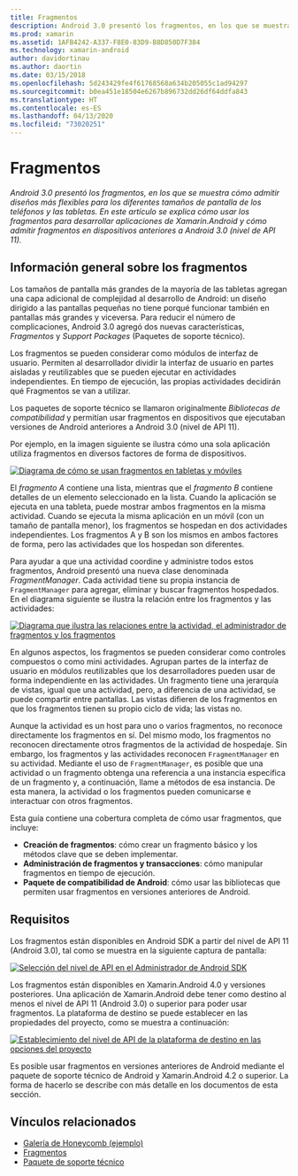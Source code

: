 ```yaml
---
title: Fragmentos
description: Android 3.0 presentó los fragmentos, en los que se muestra cómo admitir diseños más flexibles para los diferentes tamaños de pantalla de los teléfonos y las tabletas. En este artículo se explica cómo usar los fragmentos para desarrollar aplicaciones de Xamarin.Android y cómo admitir fragmentos en dispositivos anteriores a Android 3.0 (nivel de API 11).
ms.prod: xamarin
ms.assetid: 1AFB4242-A337-F8E0-83D9-B8D850D7F384
ms.technology: xamarin-android
author: davidortinau
ms.author: daortin
ms.date: 03/15/2018
ms.openlocfilehash: 5d243429fe4f61768568a634b205055c1ad94297
ms.sourcegitcommit: b0ea451e18504e6267b896732dd26df64ddfa843
ms.translationtype: HT
ms.contentlocale: es-ES
ms.lasthandoff: 04/13/2020
ms.locfileid: "73020251"
---
```

# <a name="fragments"></a>Fragmentos

_Android 3.0 presentó los fragmentos, en los que se muestra cómo admitir diseños más flexibles para los diferentes tamaños de pantalla de los teléfonos y las tabletas. En este artículo se explica cómo usar los fragmentos para desarrollar aplicaciones de Xamarin.Android y cómo admitir fragmentos en dispositivos anteriores a Android 3.0 (nivel de API 11)._

## <a name="fragments-overview"></a>Información general sobre los fragmentos

Los tamaños de pantalla más grandes de la mayoría de las tabletas agregan una capa adicional de complejidad al desarrollo de Android: un diseño dirigido a las pantallas pequeñas no tiene porqué funcionar también en pantallas más grandes y viceversa. Para reducir el número de complicaciones, Android 3.0 agregó dos nuevas características, *Fragmentos* y *Support Packages* (Paquetes de soporte técnico).

Los fragmentos se pueden considerar como módulos de interfaz de usuario. Permiten al desarrollador dividir la interfaz de usuario en partes aisladas y reutilizables que se pueden ejecutar en actividades independientes. En tiempo de ejecución, las propias actividades decidirán qué Fragmentos se van a utilizar.

Los paquetes de soporte técnico se llamaron originalmente *Bibliotecas de compatibilidad* y permitían usar fragmentos en dispositivos que ejecutaban versiones de Android anteriores a Android 3.0 (nivel de API 11).

Por ejemplo, en la imagen siguiente se ilustra cómo una sola aplicación utiliza fragmentos en diversos factores de forma de dispositivos.

[![Diagrama de cómo se usan fragmentos en tabletas y móviles](images/00.png)](images/00.png#lightbox)

El *fragmento A* contiene una lista, mientras que el *fragmento B* contiene detalles de un elemento seleccionado en la lista. Cuando la aplicación se ejecuta en una tableta, puede mostrar ambos fragmentos en la misma actividad. Cuando se ejecuta la misma aplicación en un móvil (con un tamaño de pantalla menor), los fragmentos se hospedan en dos actividades independientes. Los fragmentos A y B son los mismos en ambos factores de forma, pero las actividades que los hospedan son diferentes.

Para ayudar a que una actividad coordine y administre todos estos fragmentos, Android presentó una nueva clase denominada *FragmentManager*. Cada actividad tiene su propia instancia de `FragmentManager` para agregar, eliminar y buscar fragmentos hospedados. En el diagrama siguiente se ilustra la relación entre los fragmentos y las actividades:

[![Diagrama que ilustra las relaciones entre la actividad, el administrador de fragmentos y los fragmentos](images/01.png)](images/01.png#lightbox)

En algunos aspectos, los fragmentos se pueden considerar como controles compuestos o como mini actividades. Agrupan partes de la interfaz de usuario en módulos reutilizables que los desarrolladores pueden usar de forma independiente en las actividades. Un fragmento tiene una jerarquía de vistas, igual que una actividad, pero, a diferencia de una actividad, se puede compartir entre pantallas. Las vistas difieren de los fragmentos en que los fragmentos tienen su propio ciclo de vida; las vistas no.

Aunque la actividad es un host para uno o varios fragmentos, no reconoce directamente los fragmentos en sí. Del mismo modo, los fragmentos no reconocen directamente otros fragmentos de la actividad de hospedaje. Sin embargo, los fragmentos y las actividades reconocen `FragmentManager` en su actividad. Mediante el uso de `FragmentManager`, es posible que una actividad o un fragmento obtenga una referencia a una instancia específica de un fragmento y, a continuación, llame a métodos de esa instancia. De esta manera, la actividad o los fragmentos pueden comunicarse e interactuar con otros fragmentos.

Esta guía contiene una cobertura completa de cómo usar fragmentos, que incluye:

- **Creación de fragmentos**: cómo crear un fragmento básico y los métodos clave que se deben implementar.
- **Administración de fragmentos y transacciones**: cómo manipular fragmentos en tiempo de ejecución.
- **Paquete de compatibilidad de Android**: cómo usar las bibliotecas que permiten usar fragmentos en versiones anteriores de Android.

## <a name="requirements"></a>Requisitos

Los fragmentos están disponibles en Android SDK a partir del nivel de API 11 (Android 3.0), tal como se muestra en la siguiente captura de pantalla:

[![Selección del nivel de API en el Administrador de Android SDK](images/02.png)](images/02.png#lightbox)

Los fragmentos están disponibles en Xamarin.Android 4.0 y versiones posteriores. Una aplicación de Xamarin.Android debe tener como destino al menos el nivel de API 11 (Android 3.0) o superior para poder usar fragmentos. La plataforma de destino se puede establecer en las propiedades del proyecto, como se muestra a continuación:

[![Establecimiento del nivel de API de la plataforma de destino en las opciones del proyecto](images/03-sml.png)](images/03.png#lightbox)

Es posible usar fragmentos en versiones anteriores de Android mediante el paquete de soporte técnico de Android y Xamarin.Android 4.2 o superior. La forma de hacerlo se describe con más detalle en los documentos de esta sección.

## <a name="related-links"></a>Vínculos relacionados

- [Galería de Honeycomb (ejemplo)](https://docs.microsoft.com/samples/xamarin/monodroid-samples/honeycombgallery)
- [Fragmentos](https://developer.android.com/guide/topics/fundamentals/fragments.html)
- [Paquete de soporte técnico](https://developer.android.com/sdk/compatibility-library.html)
